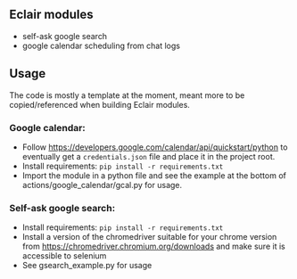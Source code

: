 ## Eclair modules
- self-ask google search
- google calendar scheduling from chat logs

## Usage
The code is mostly a template at the moment, meant more to be copied/referenced when building Eclair modules.
### Google calendar:
- Follow https://developers.google.com/calendar/api/quickstart/python to eventually get a `credentials.json` file and place it in the project root.
- Install requirements: `pip install -r requirements.txt`
- Import the module in a python file and see the example at the bottom of actions/google_calendar/gcal.py for usage.

### Self-ask google search:
- Install requirements: `pip install -r requirements.txt`
- Install a version of the chromedriver suitable for your chrome version from https://chromedriver.chromium.org/downloads and make sure it is accessible to selenium
- See gsearch_example.py for usage